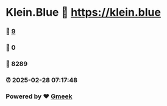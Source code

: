 # Klein.Blue :link: https://klein.blue 
### :page_facing_up: [9](https://klein.blue/tag.html) 
### :speech_balloon: 0 
### :hibiscus: 8289 
### :alarm_clock: 2025-02-28 07:17:48 
### Powered by :heart: [Gmeek](https://github.com/Meekdai/Gmeek)

